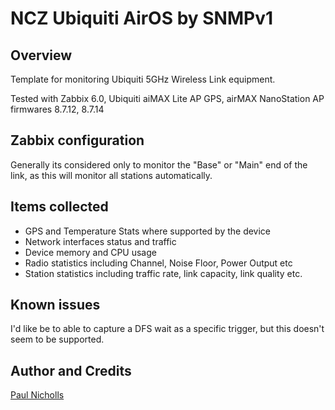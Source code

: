 # NCZ Ubiquiti AirOS by SNMPv1
## Overview
Template for monitoring Ubiquiti 5GHz Wireless Link equipment. 

Tested with Zabbix 6.0, Ubiquiti aiMAX Lite AP GPS, airMAX NanoStation AP firmwares 8.7.12, 8.7.14

## Zabbix configuration

Generally its considered only to monitor the "Base" or "Main" end of the link, as this will monitor all stations automatically.

## Items collected

- GPS and Temperature Stats where supported by the device
- Network interfaces status and traffic
- Device memory and CPU usage
- Radio statistics including Channel, Noise Floor, Power Output etc
- Station statistics including traffic rate, link capacity, link quality etc.

## Known issues

I'd like be to able to capture a DFS wait as a specific trigger, but this doesn't seem to be supported. 

## Author and Credits

[Paul Nicholls](https://github.com/r9paul/ncz-templates)